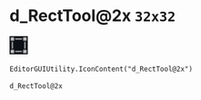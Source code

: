 # d_RectTool@2x `32x32`
<img src="/img/d_RectTool.png" width=32 height=32>

``` CSharp
EditorGUIUtility.IconContent("d_RectTool@2x")
```
```
d_RectTool@2x
```

